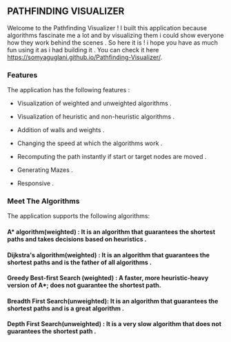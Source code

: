 
## PATHFINDING VISUALIZER ##

Welcome to the Pathfinding Visualizer ! I built this application because algorithms fascinate me a lot and by visualizing them
i could show everyone how they work behind the scenes . So here it is ! i hope you have as much fun using it as i had building it .
You can check it here https://somyaguglani.github.io/Pathfinding-Visualizer/.

### Features ###

The application has the following features : 
* Visualization of weighted and unweighted algorithms .

* Visualization of heuristic and non-heuristic algorithms . 

* Addition of walls and weights .

* Changing the speed at which the algorithms work .

* Recomputing the path instantly if start or target nodes are moved .

* Generating Mazes .

* Responsive .



### Meet The Algorithms ###

The application supports the following algorithms:


#### A* algorithm(weighted) : It is an algorithm that guarantees the shortest paths and takes decisions based on heuristics .

#### Dijkstra's algorithm(weighted)  : It is an algorithm that guarantees the shortest paths and is the father of all algorithms .

#### Greedy Best-first Search (weighted) : A faster, more heuristic-heavy version of A*; does not guarantee the shortest path.
 
#### Breadth First Search(unweighted): It is an algorithm that guarantees the shortest paths and is a great algorithm .

#### Depth First Search(unweighted) : It is a very slow algorithm that does not guarantees the shortest path .

 

